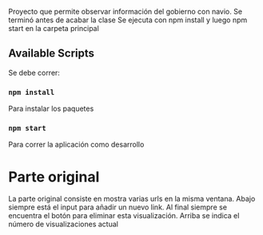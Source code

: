 Proyecto que permite observar información del gobierno con navio.
Se terminó antes de acabar la clase
Se ejecuta con npm install y luego npm start en la carpeta principal

## Available Scripts

Se debe correr:

### `npm install`
Para instalar los paquetes

### `npm start`

Para correr la aplicación como desarrollo

# Parte original
La parte original consiste en mostra varias urls en la misma ventana. Abajo siempre está el input para añadir un nuevo link.
Al final siempre se encuentra el botón para eliminar esta visualización.
Arriba se indica el número de visualizaciones actual
